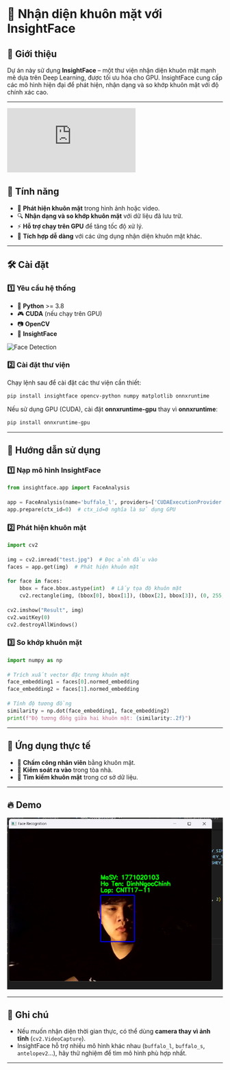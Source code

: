 # 🚀 Nhận diện khuôn mặt với InsightFace  

## 📌 Giới thiệu  
Dự án này sử dụng **InsightFace** – một thư viện nhận diện khuôn mặt mạnh mẽ dựa trên Deep Learning, được tối ưu hóa cho GPU. InsightFace cung cấp các mô hình hiện đại để phát hiện, nhận dạng và so khớp khuôn mặt với độ chính xác cao.  

---  
![Face Detection](https://github.com/chinhliki/Nhan-dien-khuon-mat/edit/main/README.md#:~:text=Screenshot%202025%2D03%2D17%20205953.png)  
## 🎯 Tính năng  
- 📸 **Phát hiện khuôn mặt** trong hình ảnh hoặc video.  
- 🔍 **Nhận dạng và so khớp khuôn mặt** với dữ liệu đã lưu trữ.  
- ⚡ **Hỗ trợ chạy trên GPU** để tăng tốc độ xử lý.  
- 🔗 **Tích hợp dễ dàng** với các ứng dụng nhận diện khuôn mặt khác.  

---  

## 🛠️ Cài đặt  

### 1️⃣ Yêu cầu hệ thống  
- 🐍 **Python** >= 3.8  
- 🎮 **CUDA** (nếu chạy trên GPU)  
- 📷 **OpenCV**  
- 🤖 **InsightFace**

![Face Detection]([https://github.com/chinhliki/Nhan-dien-khuon-mat/blob/main/Screenshot%202025-03-05%20020151.png#:~:text=README.md-,Screenshot%202025%2D03%2D05%20020151,-.png](https://github.com/chinhliki/Nhan-dien-khuon-mat/edit/main/README.md#:~:text=Screenshot%202025%2D03%2D17%20211520))  

### 2️⃣ Cài đặt thư viện  
Chạy lệnh sau để cài đặt các thư viện cần thiết:  

```bash  
pip install insightface opencv-python numpy matplotlib onnxruntime  
```

Nếu sử dụng GPU (CUDA), cài đặt **onnxruntime-gpu** thay vì **onnxruntime**:  

```bash  
pip install onnxruntime-gpu  
```

---  

## 🚀 Hướng dẫn sử dụng  

### 1️⃣ Nạp mô hình InsightFace  
```python  
from insightface.app import FaceAnalysis  

app = FaceAnalysis(name='buffalo_l', providers=['CUDAExecutionProvider'])  # Chạy trên GPU  
app.prepare(ctx_id=0)  # ctx_id=0 nghĩa là sử dụng GPU  
```

### 2️⃣ Phát hiện khuôn mặt  
```python  
import cv2  

img = cv2.imread("test.jpg")  # Đọc ảnh đầu vào  
faces = app.get(img)  # Phát hiện khuôn mặt  

for face in faces:  
    bbox = face.bbox.astype(int)  # Lấy tọa độ khuôn mặt  
    cv2.rectangle(img, (bbox[0], bbox[1]), (bbox[2], bbox[3]), (0, 255, 0), 2)  # Vẽ khung  

cv2.imshow("Result", img)  
cv2.waitKey(0)  
cv2.destroyAllWindows()  
```

### 3️⃣ So khớp khuôn mặt  
```python  
import numpy as np  

# Trích xuất vector đặc trưng khuôn mặt  
face_embedding1 = faces[0].normed_embedding  
face_embedding2 = faces[1].normed_embedding  

# Tính độ tương đồng  
similarity = np.dot(face_embedding1, face_embedding2)  
print(f"Độ tương đồng giữa hai khuôn mặt: {similarity:.2f}")  
```

---  

## 📌 Ứng dụng thực tế  
- 🏢 **Chấm công nhân viên** bằng khuôn mặt.  
- 🚪 **Kiểm soát ra vào** trong tòa nhà.  
- 🔎 **Tìm kiếm khuôn mặt** trong cơ sở dữ liệu.  

---  

## 🔥 Demo  
![Face Detection](https://github.com/chinhliki/Nhan-dien-khuon-mat/blob/main/Screenshot%202025-03-05%20020151.png#:~:text=README.md-,Screenshot%202025%2D03%2D05%20020151,-.png)  

---  

## 📝 Ghi chú  
- Nếu muốn nhận diện thời gian thực, có thể dùng **camera thay vì ảnh tĩnh** (`cv2.VideoCapture`).  
- InsightFace hỗ trợ nhiều mô hình khác nhau (`buffalo_l`, `buffalo_s`, `antelopev2`...), hãy thử nghiệm để tìm mô hình phù hợp nhất.  

---  

